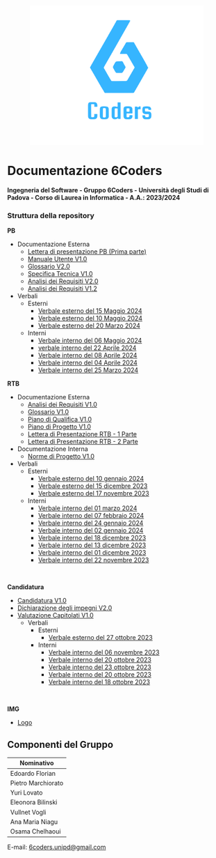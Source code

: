 <p align="center">
  <img width="400" src="img/sei.png">
</p>


# Documentazione 6Coders

**Ingegneria del Software - Gruppo 6Coders - Università degli Studi di Padova - Corso di Laurea in Informatica - A.A.: 2023/2024**

### Struttura della repository

<b>PB</b>
- Documentazione Esterna
  - [Lettera di presentazione PB (Prima parte)](https://github.com/6Coders/6coders.github.io/blob/main/PB/DocumentazioneEsterna/6Coders_Presentazione_PB_v1.pdf)
  - [Manuale Utente V1.0](https://github.com/6Coders/6coders.github.io/blob/main/PB/DocumentazioneEsterna/6Coders_ManualeUtente_1-0.pdf)
  - [Glossario V2.0](https://github.com/6Coders/6coders.github.io/blob/main/PB/DocumentazioneEsterna/6Coders_Glossario_2-0.pdf) 
  - [Specifica Tecnica V1.0](https://github.com/6Coders/6coders.github.io/blob/main/PB/DocumentazioneEsterna/6Coders_SpecificaTecnica_1-0.pdf)
  - [Analisi dei Requisiti V2.0](https://github.com/6Coders/6coders.github.io/blob/main/PB/DocumentazioneEsterna/6Coders_AnalisiDeiRequisiti_2-0.pdf)
  - [Analisi dei Requisiti V1.2](https://github.com/6Coders/6coders.github.io/blob/main/PB/DocumentazioneEsterna/6Coders_AnalisiDeiRequisiti_1-2.pdf)
- Verbali
  - Esterni
    - [Verbale esterno del 15 Maggio 2024](https://github.com/6Coders/6coders.github.io/blob/main/PB/Verbali/Esterni/vEXT_20240515.pdf)
    - [Verbale esterno del 10 Maggio 2024](https://github.com/6Coders/6coders.github.io/blob/main/PB/Verbali/Esterni/vEXT_20240510.pdf)
    - [Verbale esterno del 20 Marzo 2024](https://github.com/6Coders/6coders.github.io/blob/main/PB/Verbali/Esterni/vEXT_20240320.pdf)
  - Interni
    - [Verbale interno del 06 Maggio 2024](https://github.com/6Coders/6coders.github.io/blob/main/PB/Verbali/Interni/vINT_20240506.pdf)
    - [verbale interno del 22 Aprile 2024](https://github.com/6Coders/6coders.github.io/blob/main/PB/Verbali/Interni/vINT_20240422.pdf)
    - [Verbale interno del 08 Aprile 2024](https://github.com/6Coders/6coders.github.io/blob/main/PB/Verbali/Interni/vINT_20240408.pdf)
    - [Verbale interno del 04 Aprile 2024](https://github.com/6Coders/6coders.github.io/blob/main/PB/Verbali/Interni/vINT_20240404.pdf)
    - [Verbale interno del 25 Marzo 2024](https://github.com/6Coders/6coders.github.io/blob/main/PB/Verbali/Interni/vINT_20240325.pdf)

<b>RTB</b>
- Documentazione Esterna
  - [Analisi dei Requisiti V1.0](https://github.com/6Coders/6coders.github.io/blob/main/RTB/DocumentazioneEsterna/6Coders_AnalisiDeiRequisiti_1-0.pdf)
  - [Glossario V1.0](https://github.com/6Coders/6coders.github.io/blob/main/RTB/DocumentazioneEsterna/6Coders_Glossario_1-0.pdf)
  - [Piano di Qualifica V1.0](https://github.com/6Coders/6coders.github.io/blob/main/RTB/DocumentazioneEsterna/6Coders_PianoDiQualifica_1-0.pdf)
  - [Piano di Progetto V1.0](https://github.com/6Coders/6coders.github.io/blob/main/RTB/DocumentazioneEsterna/6Coders_PianoDiProgetto_1-0.pdf)
  - [Lettera di Presentazione RTB - 1 Parte](https://github.com/6Coders/6coders.github.io/blob/main/RTB/DocumentazioneEsterna/6Coders_PresentazioneRTB_1Parte.pdf)
  - [Lettera di Presentazione RTB - 2 Parte](https://github.com/6Coders/6coders.github.io/blob/main/RTB/DocumentazioneEsterna/6Coders_PresentazioneRTB_2Parte.pdf)
- Documentazione Interna
  - [Norme di Progetto V1.0](https://github.com/6Coders/6coders.github.io/blob/main/RTB/DocumentazioneInterna/6Coders_NormeDiProgetto_1-0.pdf)
- Verbali
  - Esterni
    - [Verbale esterno del 10 gennaio 2024](https://github.com/6Coders/6coders.github.io/blob/main/RTB/Verbali/Esterni/vEXT_240110.pdf)
    - [Verbale esterno del 15 dicembre 2023](https://github.com/6Coders/6coders.github.io/blob/main/RTB/Verbali/Esterni/vEXT_231215.pdf)
    - [Verbale esterno del 17 novembre 2023](https://github.com/6Coders/6coders.github.io/blob/main/RTB/Verbali/Esterni/vEXT_231117.pdf)
  - Interni
    - [Verbale interno del 01 marzo 2024](https://github.com/6Coders/6coders.github.io/blob/main/RTB/Verbali/Interni/vINT_240301.pdf)
    - [Verbale interno del 07 febbraio 2024](https://github.com/6Coders/6coders.github.io/blob/main/RTB/Verbali/Interni/vINT_240207.pdf)
    - [Verbale interno del 24 gennaio 2024](https://github.com/6Coders/6coders.github.io/blob/main/RTB/Verbali/Interni/vINT_240124.pdf)
    - [Verbale interno del 02 gennaio 2024](https://github.com/6Coders/6coders.github.io/blob/main/RTB/Verbali/Interni/vINT_240102.pdf)
    - [Verbale interno del 18 dicembre 2023](https://github.com/6Coders/6coders.github.io/blob/main/RTB/Verbali/Interni/vINT_231218.pdf)
    - [Verbale interno del 13 dicembre 2023](https://github.com/6Coders/6coders.github.io/blob/main/RTB/Verbali/Interni/vINT_231213.pdf)
    - [Verbale interno del 01 dicembre 2023](https://github.com/6Coders/6coders.github.io/blob/main/RTB/Verbali/Interni/vINT_231201.pdf)
    - [Verbale interno del 22 novembre 2023](https://github.com/6Coders/6coders.github.io/blob/main/RTB/Verbali/Interni/vINT_231122.pdf) 

<br>

<b>Candidatura</b>

- [Candidatura V1.0](https://github.com/6Coders/6coders.github.io/blob/main/Candidatura/6Coders_Candidatura_1.0.pdf)
- [Dichiarazione degli impegni V2.0](https://github.com/6Coders/6coders.github.io/blob/main/Candidatura/6Coders_DichiarazioneImpegni_2.0.pdf)
- [Valutazione Capitolati V1.0](https://github.com/6Coders/6coders.github.io/blob/main/Candidatura/6Coders_ValutazioneCapitolati_1.0.pdf)
  - Verbali
    - Esterni
      - [Verbale esterno del 27 ottobre 2023](https://github.com/6Coders/6coders.github.io/blob/main/Candidatura/Verbali/Esterni/vEXT_271023.pdf)
    - Interni
      - [Verbale interno del 06 novembre 2023](https://github.com/6Coders/6coders.github.io/blob/main/Candidatura/Verbali/Interni/vINT_061123.pdf)
      - [Verbale interno del 20 ottobre 2023](https://github.com/6Coders/6coders.github.io/blob/main/Candidatura/Verbali/Interni/vINT_261023.pdf)
      - [Verbale interno del 23 ottobre 2023](https://github.com/6Coders/6coders.github.io/blob/main/Candidatura/Verbali/Interni/vINT_231023.pdf)
      - [Verbale interno del 20 ottobre 2023](https://github.com/6Coders/6coders.github.io/blob/main/Candidatura/Verbali/Interni/vINT_201023.pdf)
      - [Verbale interno del 18 ottobre 2023](https://github.com/6Coders/6coders.github.io/blob/main/Candidatura/Verbali/Interni/vINT_181023.pdf)
<br>

<b>IMG</b>
- [Logo](https://github.com/6Coders/6coders.github.io/blob/main/img/sei.png)

## Componenti del Gruppo

| Nominativo           |
| --------------------|
| Edoardo Florian      |
| Pietro Marchiorato   |
| Yuri Lovato          |
| Eleonora Bilinski    |
| Vullnet Vogli        |
| Ana Maria Niagu      |
| Osama Chelhaoui      |

E-mail: 6coders.unipd@gmail.com
